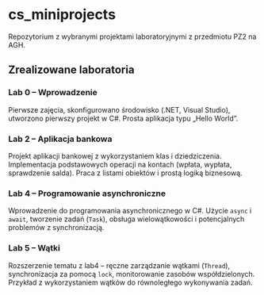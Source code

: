 # cs_miniprojects

Repozytorium z wybranymi projektami laboratoryjnymi z przedmiotu PZ2 na AGH.

## Zrealizowane laboratoria

### Lab 0 – Wprowadzenie
Pierwsze zajęcia, skonfigurowano środowisko (.NET, Visual Studio), utworzono pierwszy projekt w C#. Prosta aplikacja typu „Hello World”.

### Lab 2 – Aplikacja bankowa
Projekt aplikacji bankowej z wykorzystaniem klas i dziedziczenia. Implementacja podstawowych operacji na kontach (wpłata, wypłata, sprawdzenie salda). Praca z listami obiektów i prostą logiką biznesową.

### Lab 4 – Programowanie asynchroniczne
Wprowadzenie do programowania asynchronicznego w C#. Użycie `async` i `await`, tworzenie zadań (`Task`), obsługa wielowątkowości i potencjalnych problemów z synchronizacją.

### Lab 5 – Wątki
Rozszerzenie tematu z lab4 – ręczne zarządzanie wątkami (`Thread`), synchronizacja za pomocą `lock`, monitorowanie zasobów współdzielonych. Przykład z wykorzystaniem wątków do równoległego wykonywania zadań.
